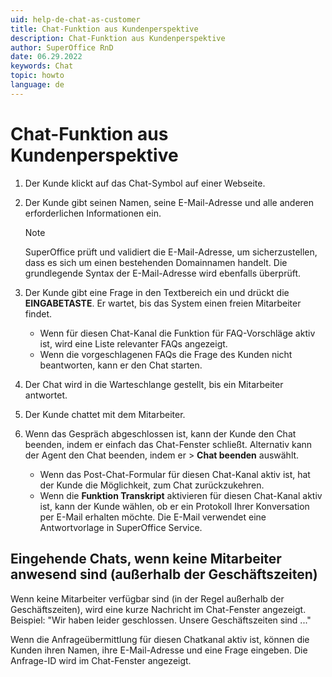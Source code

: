 ```yaml
---
uid: help-de-chat-as-customer
title: Chat-Funktion aus Kundenperspektive
description: Chat-Funktion aus Kundenperspektive
author: SuperOffice RnD
date: 06.29.2022
keywords: Chat
topic: howto
language: de
---
```


# Chat-Funktion aus Kundenperspektive

1. Der Kunde klickt auf das Chat-Symbol auf einer Webseite.

2. Der Kunde gibt seinen Namen, seine E-Mail-Adresse und alle anderen erforderlichen Informationen ein.

    > [!NOTE]
    > SuperOffice prüft und validiert die E-Mail-Adresse, um sicherzustellen, dass es sich um einen bestehenden Domainnamen handelt. Die grundlegende Syntax der E-Mail-Adresse wird ebenfalls überprüft.

3. Der Kunde gibt eine Frage in den Textbereich ein und drückt die **EINGABETASTE**. Er wartet, bis das System einen freien Mitarbeiter findet.

    * Wenn für diesen Chat-Kanal die Funktion für FAQ-Vorschläge aktiv ist, wird eine Liste relevanter FAQs angezeigt.
    * Wenn die vorgeschlagenen FAQs die Frage des Kunden nicht beantworten, kann er den Chat starten.

4. Der Chat wird in die Warteschlange gestellt, bis ein Mitarbeiter antwortet.

5. Der Kunde chattet mit dem Mitarbeiter.

6. Wenn das Gespräch abgeschlossen ist, kann der Kunde den Chat beenden, indem er einfach das Chat-Fenster schließt. Alternativ kann der Agent den Chat beenden, indem er <i class="ph ph-list" aria-label="Aufgabe"></i> > **Chat beenden** auswählt.

    * Wenn das Post-Chat-Formular für diesen Chat-Kanal aktiv ist, hat der Kunde die Möglichkeit, zum Chat zurückzukehren.
    * Wenn die **Funktion Transkript** aktivieren für diesen Chat-Kanal aktiv ist, kann der Kunde wählen, ob er ein Protokoll Ihrer Konversation per E-Mail erhalten möchte. Die E-Mail verwendet eine Antwortvorlage in SuperOffice Service.

## Eingehende Chats, wenn keine Mitarbeiter anwesend sind (außerhalb der Geschäftszeiten)

Wenn keine Mitarbeiter verfügbar sind (in der Regel außerhalb der Geschäftszeiten), wird eine kurze Nachricht im Chat-Fenster angezeigt. Beispiel: "Wir haben leider geschlossen. Unsere Geschäftszeiten sind ..."

Wenn die Anfrageübermittlung für diesen Chatkanal aktiv ist, können die Kunden ihren Namen, ihre E-Mail-Adresse und eine Frage eingeben. Die Anfrage-ID wird im Chat-Fenster angezeigt.
